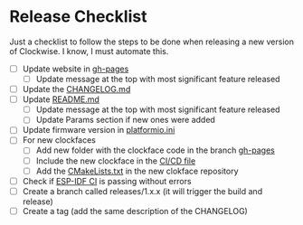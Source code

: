 # Release Checklist

Just a checklist to follow the steps to be done when releasing a new version of Clockwise. I know, I must automate this. 

- [ ] Update website in [gh-pages](https://github.com/jnthas/clockwise/blob/gh-pages/index.md)
  - [ ] Update message at the top with most significant feature released 
- [ ] Update the [CHANGELOG.md](https://github.com/jnthas/clockwise/blob/main/CHANGELOG.md)
- [ ] Update [README.md](https://github.com/jnthas/clockwise/blob/main/README.md)
  - [ ] Update message at the top with most significant feature released 
  - [ ] Update Params section if new ones were added
- [ ] Update firmware version in [platformio.ini](https://github.com/jnthas/clockwise/blob/aa22923dc195a3ffff8e95766e7ec9acda82e090/firmware/platformio.ini#L39)
- [ ] For new clockfaces
  - [ ] Add new folder with the clockface code in the branch [gh-pages](https://github.com/jnthas/clockwise/tree/gh-pages/static/firmware/cw-cf-0x01)
  - [ ] Include the new clockface in the [CI/CD file](https://github.com/jnthas/clockwise/blob/main/.github/workflows/clockwise-ci.yml)
  - [ ] Add the [CMakeLists.txt](https://github.com/jnthas/cw-cf-0x07/blob/12eb5e70f0d4993d8531b871ad02f3964b76e582/CMakeLists.txt) in the new clokface repository 
- [ ] Check if [ESP-IDF CI](https://github.com/jnthas/clockwise/actions) is passing without errors 
- [ ] Create a branch called releases/1.x.x (it will trigger the build and release)
- [ ] Create a tag (add the same description of the CHANGELOG)
